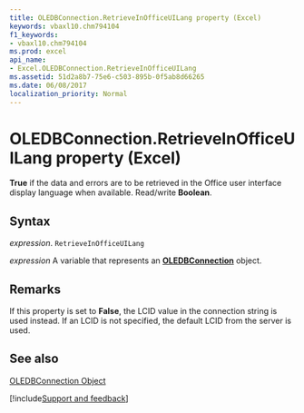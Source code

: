 ```yaml
---
title: OLEDBConnection.RetrieveInOfficeUILang property (Excel)
keywords: vbaxl10.chm794104
f1_keywords:
- vbaxl10.chm794104
ms.prod: excel
api_name:
- Excel.OLEDBConnection.RetrieveInOfficeUILang
ms.assetid: 51d2a8b7-75e6-c503-895b-0f5ab8d66265
ms.date: 06/08/2017
localization_priority: Normal
---
```



# OLEDBConnection.RetrieveInOfficeUILang property (Excel)

 **True** if the data and errors are to be retrieved in the Office user interface display language when available. Read/write **Boolean**.


## Syntax

_expression_. `RetrieveInOfficeUILang`

_expression_ A variable that represents an **[OLEDBConnection](Excel.OLEDBConnection.md)** object.


## Remarks

If this property is set to  **False**, the LCID value in the connection string is used instead. If an LCID is not specified, the default LCID from the server is used.


## See also


[OLEDBConnection Object](Excel.OLEDBConnection.md)

[!include[Support and feedback](~/includes/feedback-boilerplate.md)]